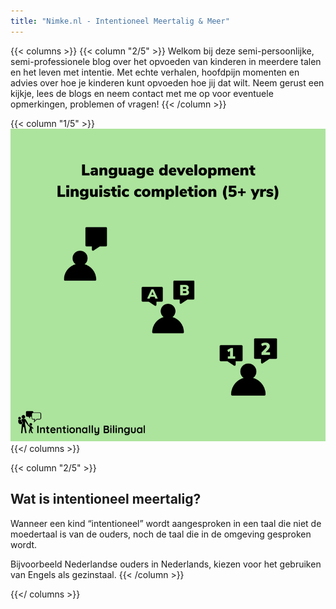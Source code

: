 ```yaml
---
title: "Nimke.nl - Intentioneel Meertalig & Meer"
---
```


{{< columns >}}
{{< column "2/5" >}}
Welkom bij deze semi-persoonlijke, semi-professionele blog over het opvoeden van kinderen in meerdere talen en het leven met intentie.
Met echte verhalen, hoofdpijn momenten en advies over hoe je kinderen kunt opvoeden hoe jij dat wilt.
Neem gerust een kijkje, lees de blogs en neem contact met me op voor eventuele opmerkingen, problemen of vragen!
{{< /column >}}

{{< column "1/5" >}}
![Main page logo](/main_files/stage_5plus.png)
{{</ columns >}}

{{< column "2/5" >}}

## Wat is intentioneel meertalig?

Wanneer een kind “intentioneel” wordt aangesproken in een taal die niet de moedertaal is van de ouders, noch de taal die in de omgeving gesproken wordt.

Bijvoorbeeld Nederlandse ouders in Nederlands, kiezen voor het gebruiken van Engels als gezinstaal.
{{< /column >}}

{{</ columns >}}
